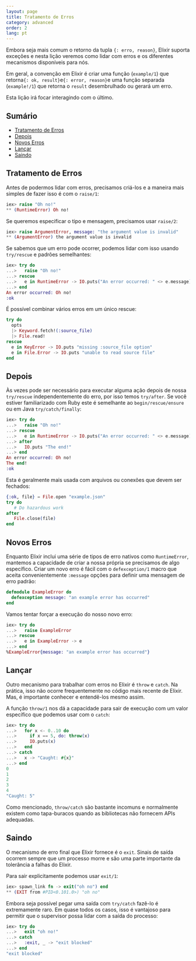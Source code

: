 ```yaml
---
layout: page
title: Tratamento de Erros
category: advanced
order: 2
lang: pt
---
```


Embora seja mais comum o retorno da tupla `{: erro, reason}`, Elixir suporta exceções e nesta lição veremos como lidar com erros e os diferentes mecanismos disponíveis para nós.

Em geral, a convenção em Elixir é criar uma função (`example/1`) que retorna` {: ok, result} `e` {: error, reason} `e uma função separada (`example!/1`) que retorna o `result` desembrulhado ou gerará um erro.

Esta lição irá focar interagindo com o último.

## Sumário

- [Tratamento de Erros](#tratamento-de-erros)
- [Depois](#depois)
- [Novos Erros](#novos-erros)
- [Lançar](#lancar)
- [Saindo](#saindo)

## Tratamento de Erros

Antes de podermos lidar com erros, precisamos criá-los e a maneira mais simples de fazer isso é com o `raise/1`:

```elixir
iex> raise "Oh no!"
** (RuntimeError) Oh no!
```

Se queremos especificar o tipo e mensagem, precisamos usar `raise/2`:

```elixir
iex> raise ArgumentError, message: "the argument value is invalid"
** (ArgumentError) the argument value is invalid
```

Se sabemos que um erro pode ocorrer, podemos lidar com isso usando `try/rescue` e padrões semelhantes:

```elixir
iex> try do
...>   raise "Oh no!"
...> rescue
...>   e in RuntimeError -> IO.puts("An error occurred: " <> e.message)
...> end
An error occurred: Oh no!
:ok
```

É possível combinar vários erros em um único rescue:

```elixir
try do
  opts
  |> Keyword.fetch!(:source_file)
  |> File.read!
rescue
  e in KeyError -> IO.puts "missing :source_file option"
  e in File.Error -> IO.puts "unable to read source file"
end
```

## Depois

Às vezes pode ser necessário para executar alguma ação depois de nossa `try/rescue` independentemente do erro, por isso temos `try/after`. Se você estiver familiarizado com Ruby este é semelhante ao `begin/rescue/ensure` ou em Java `try/catch/finally`:

```elixir
iex> try do
...>   raise "Oh no!"
...> rescue
...>   e in RuntimeError -> IO.puts("An error occurred: " <> e.message)
...> after
...>   IO.puts "The end!"
...> end
An error occurred: Oh no!
The end!
:ok
```

Esta é geralmente mais usada com arquivos ou conexões que devem ser fechados:

```elixir
{:ok, file} = File.open "example.json"
try do
   # Do hazardous work
after
   File.close(file)
end
```

## Novos Erros

Enquanto Elixir inclui uma série de tipos de erro nativos como `RuntimeError`, mantemos a capacidade de criar a nossa própria se precisamos de algo específico. Criar um novo erro é fácil com o `defexception/1` macro que aceita convenientemente `:message` opções para definir uma mensagem de erro padrão:

```elixir
defmodule ExampleError do
  defexception message: "an example error has occurred"
end
```

Vamos tentar forçar a execução do nosso novo erro:

```elixir
iex> try do
...>   raise ExampleError
...> rescue
...>   e in ExampleError -> e
...> end
%ExampleError{message: "an example error has occurred"}
```

## <a name="lancar"></a>Lançar

Outro mecanismo para trabalhar com erros no Elixir é `throw` e `catch`. Na prática, isso não ocorre frequentemente no código mais recente de Elixir. Mas, é importante conhecer e entendê-los mesmo assim.

A função `throw/1` nos dá a capacidade para sair de execução com um valor específico que podemos usar com o `catch`:

```elixir
iex> try do
...>   for x <- 0..10 do
...>     if x == 5, do: throw(x)
...>     IO.puts(x)
...>   end
...> catch
...>   x -> "Caught: #{x}"
...> end
0
1
2
3
4
"Caught: 5"
```

Como mencionado, `throw/catch` são bastante incomuns e normalmente existem como tapa-buracos quando as bibliotecas não fornecem APIs adequadas.

## Saindo

O mecanismo de erro final que Elixir fornece é o `exit`. Sinais de saída ocorrem sempre que um processo morre e são uma parte importante da tolerância a falhas do Elixir.

Para sair explicitamente podemos usar `exit/1`:

```elixir
iex> spawn_link fn -> exit("oh no") end
** (EXIT from #PID<0.101.0>) "oh no"
```

Embora seja possível pegar uma saída com `try/catch` fazê-lo é extremamente raro. Em quase todos os casos, isso é vantajoso para permitir que o supervisor possa lidar com a saída do processo:

```elixir
iex> try do
...>   exit "oh no!"
...> catch
...>   :exit, _ -> "exit blocked"
...> end
"exit blocked"
```
